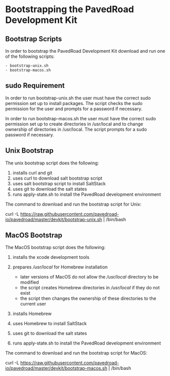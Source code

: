 # Bootstrapping the PavedRoad Development Kit

## Bootstrap Scripts

In order to bootstrap the PavedRoad Development Kit
download and run one of the following scripts:

    - bootstrap-unix.sh
    - bootstrap-macos.sh

## sudo Requirement

In order to run bootstrap-unix.sh the user must have the correct sudo permission
set up to install packages.
The script checks the sudo permission for the user and prompts for a password if necessary.

In order to run bootstrap-macos.sh the user must have the correct sudo permission
set up to create directories in /usr/local and to change ownership of directories in /usr/local.
The script prompts for a sudo password if necessary.

## Unix Bootstrap

The unix bootstrap script does the following:

1) installs curl and git
2) uses curl to download salt bootstrap script
3) uses salt bootstrap script to install SaltStack
4) uses git to download the salt states
5) runs apply-state.sh to install the PavedRoad development environment

The command to download and run the bootstrap script for Unix:

curl -L https://raw.githubusercontent.com/pavedroad-io/pavedroad/master/devkit/bootstrap-unix.sh |
/bin/bash

## MacOS Bootstrap

The MacOS bootstrap script does the following:

1) installs the xcode development tools
2) prepares _/usr/local_ for Homebrew installation

   * later versions of MacOS do not allow the _/usr/local_ directory to be modified
   * the script creates Homebrew directories in _/usr/local_ if they do not exist
   * the script then changes the ownership of these directories to the current user
3) installs Homebrew
4) uses Homebrew to install SaltStack
5) uses git to download the salt states
6) runs apply-state.sh to install the PavedRoad development environment

The command to download and run the bootstrap script for MacOS:

curl -L https://raw.githubusercontent.com/pavedroad-io/pavedroad/master/devkit/bootstrap-macos.sh |
/bin/bash


